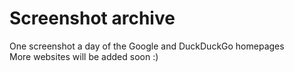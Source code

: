 # Screenshot archive
One screenshot a day of the Google and DuckDuckGo homepages <br>
More websites will be added soon :)
